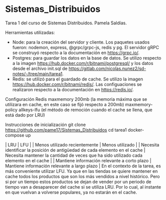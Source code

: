 # Sistemas_Distribuidos

Tarea 1 del curso de Sistemas Distribuidos.
Pamela Saldías.

Herramientas utilizadas:
- Node: para la creación del servidor y cliente. Los paquetes usados fueron: nodemon, express, @grpc/grpc-js, redis y pg. El servidor gRPC se construyó respecto a la documentación en https://grpc.io/.
- Postgres: para guardar los datos en la base de datos. Se utilizo respecto a la imagen https://hub.docker.com/r/bitnami/postgresql/ y los datos desde el archivo init.sql de https://gitlab.com/nicolas.nunez2/sd-notes/-/tree/main/tarea1.
- Redis: se utilizó para el guardado de cache. Se utilizo la imagen https://hub.docker.com/r/bitnami/redis/. Las configuaciones se realizaron respecto a la documentación en https://redis.io/.

Configuración Redis
maxmemory 200mb (la memoria máxima que se utilizara en cache, en este caso se fijó respecto a 200mb)
maxmemory-policy allkeys-lfu (el método de remoción cuando el cache se llena, que está dado por LRU)

Instrucciones de inicialización
git clone https://github.com/pame17/Sistemas_Distribuidos
cd tarea1
docker-compose up

| LRU | LFU |
| Menos utilizado recientemente | Menos utilizado |
| Necesita identificar la posición de antigüedad de cada elemento en el cache | Necesita mantener la cantidad de veces que ha sido utilizado cada elemento en el cache |
| Mantiene información relevante a corto plazo | Mantiene información relevante a largo plazo |
En el contexto de la tarea, es más conveniente utilizar LFU. Ya que en las tiendas se quiere mantener en cache todos los productos que son los más vendidos a nivel histórico. Pero si por un tiempo estos productos se dejan de vender por un periodo de tiempo van a desaparecer del cache si se utiliza LRU. Por lo cual, al instante en que vuelvan a volverse populares, ya no estarán en el cache.


